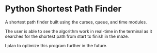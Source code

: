 # Python Shortest Path Finder

A shortest path finder built using the curses, queue, and time modules.

The user is able to see the algorithm work in real-time in the terminal as it searches for the shortest path from start to finish in the maze.

I plan to optimize this program further in the future.